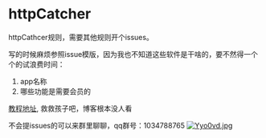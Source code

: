 # httpCatcher
httpCathcer规则，需要其他规则开个issues。

写的时候麻烦参照issue模版，因为我也不知道这些软件是干啥的，要不然得一个个的试浪费时间：
1. app名称
2. 哪些功能是需要会员的

[教程地址](https://blog.930113.xyz), 救救孩子吧，博客根本没人看

不会提issues的可以来群里聊聊，qq群号：1034788765
[![Yyo0vd.jpg](https://s1.ax1x.com/2020/05/16/Yyo0vd.jpg)](https://imgchr.com/i/Yyo0vd)

